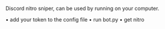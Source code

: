 Discord nitro sniper, can be used by running on your computer.

• add your token to the config file
• run bot.py
• get nitro 
